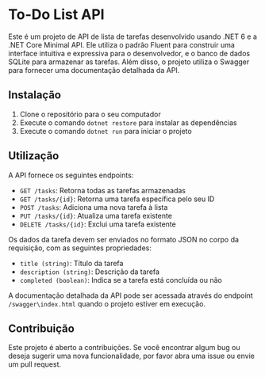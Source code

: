 # To-Do List API
Este é um projeto de API de lista de tarefas desenvolvido usando .NET 6 e a .NET Core Minimal API. Ele utiliza o padrão Fluent para construir uma interface intuitiva e expressiva para o desenvolvedor, e o banco de dados SQLite para armazenar as tarefas. Além disso, o projeto utiliza o Swagger para fornecer uma documentação detalhada da API.

## Instalação
1. Clone o repositório para o seu computador
2. Execute o comando `dotnet restore` para instalar as dependências
3. Execute o comando `dotnet run` para iniciar o projeto

## Utilização
A API fornece os seguintes endpoints:

- `GET /tasks`: Retorna todas as tarefas armazenadas
- `GET /tasks/{id}`: Retorna uma tarefa específica pelo seu ID
- `POST /tasks`: Adiciona uma nova tarefa à lista
- `PUT /tasks/{id}`: Atualiza uma tarefa existente
- `DELETE /tasks/{id}`: Exclui uma tarefa existente

Os dados da tarefa devem ser enviados no formato JSON no corpo da requisição, com as seguintes propriedades:

- `title (string)`: Título da tarefa
- `description (string)`: Descrição da tarefa
- `completed (boolean)`: Indica se a tarefa está concluída ou não

A documentação detalhada da API pode ser acessada através do endpoint `/swagger\index.html` quando o projeto estiver em execução.

## Contribuição
Este projeto é aberto a contribuições. Se você encontrar algum bug ou deseja sugerir uma nova funcionalidade, por favor abra uma issue ou envie um pull request.